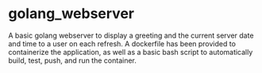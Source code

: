 # golang_webserver

A basic golang webserver to display a greeting and the current server date and time to a user on each refresh.
A dockerfile has been provided to containerize the application, as well as a basic bash script to automatically build, test, push, and run the container.

